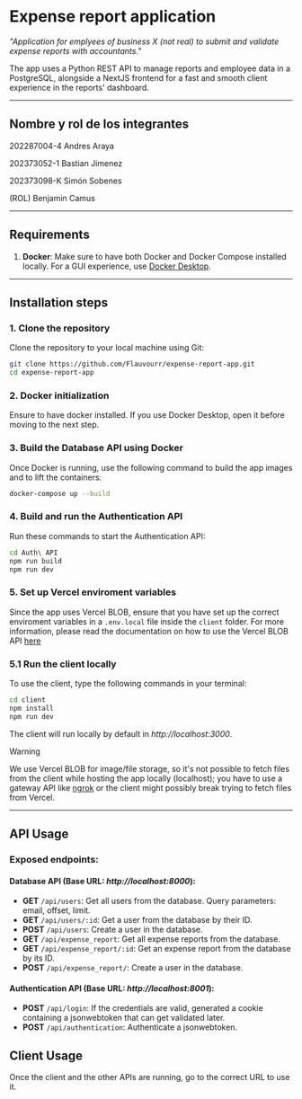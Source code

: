 # Expense report application

_"Application for emplyees of business X (not real) to submit and validate expense reports with accountants."_

The app uses a Python REST API to manage reports and employee data in a PostgreSQL, alongside a NextJS frontend for a
fast and smooth client experience in the reports' dashboard.

---

## Nombre y rol de los integrantes

202287004-4 Andres Araya

202373052-1 Bastian Jimenez

202373098-K Simón Sobenes

(ROL) Benjamin Camus

---

## Requirements

1. **Docker**: Make sure to have both Docker and Docker Compose installed locally. For a GUI experience, use [Docker Desktop](https://www.docker.com/products/docker-desktop).

---

## Installation steps

### 1. Clone the repository

Clone the repository to your local machine using Git:

```bash
git clone https://github.com/Flauvourr/expense-report-app.git
cd expense-report-app
```

### 2. Docker initialization

Ensure to have docker installed. If you use Docker Desktop, open it before moving to the next step.

### 3. Build the Database API using Docker

Once Docker is running, use the following command to build the app images and to lift the containers:

```bash
docker-compose up --build
```

### 4. Build and run the Authentication API

Run these commands to start the Authentication API:

```bash
cd Auth\ API
npm run build
npm run dev
```

### 5. Set up Vercel enviroment variables

Since the app uses Vercel BLOB, ensure that you have set up the correct enviroment variables in a `.env.local` file inside the `client` folder.
For more information, please read the documentation on how to use the Vercel BLOB API [here](https://vercel.com/docs/vercel-blob/server-upload)

### 5.1 Run the client locally

To use the client, type the following commands in your terminal:

```bash
cd client
npm install
npm run dev
```

The client will run locally by default in *http://localhost:3000*.

> [!WARNING]
> We use Vercel BLOB for image/file storage, so it's not possible to fetch files from the client while hosting the app locally (localhost);
> you have to use a gateway API like [ngrok](https://ngrok.com/) or the client might possibly break trying to fetch
> files from Vercel.

---

## API Usage

### Exposed endpoints:

#### Database API (Base URL: _http://localhost:8000_):

- **GET** `/api/users`: Get all users from the database. Query parameters: email, offset, limit.
- **GET** `/api/users/:id`: Get a user from the database by their ID.
- **POST** `/api/users`: Create a user in the database.
- **GET** `/api/expense_report`: Get all expense reports from the database.
- **GET** `/api/expense_report/:id`: Get an expense report from the database by its ID.
- **POST** `/api/expense_report/`: Create a user in the database.

#### Authentication API (Base URL: _http://localhost:8001_):

- **POST** `/api/login`: If the credentials are valid, generated a cookie containing a jsonwebtoken that can get validated later.
- **POST** `/api/authentication`: Authenticate a jsonwebtoken.

## Client Usage

Once the client and the other APIs are running, go to the correct URL to use it.

